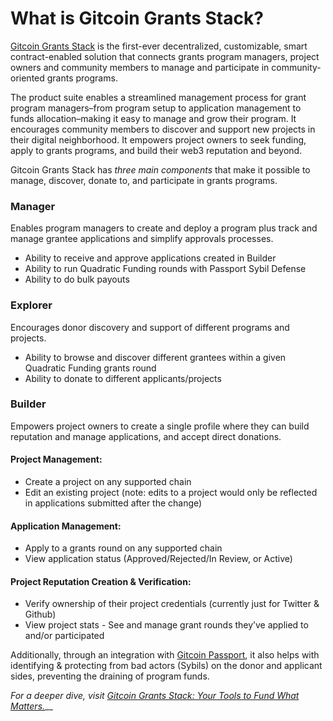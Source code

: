 # What is Gitcoin Grants Stack?

[Gitcoin Grants Stack](https://www.gitcoin.co/grants-stack) is the first-ever decentralized, customizable, smart contract-enabled solution that connects grants program managers, project owners and community members to manage and participate in community-oriented grants programs.

The product suite enables a streamlined management process for grant program managers–from program setup to application management to funds allocation–making it easy to manage and grow their program. It encourages community members to discover and support new projects in their digital neighborhood. It empowers project owners to seek funding, apply to grants programs, and build their web3 reputation and beyond.

Gitcoin Grants Stack has _three main components_ that make it possible to manage, discover, donate to, and participate in grants programs.

### **Manager**

Enables program managers to create and deploy a program plus track and manage grantee applications and simplify approvals processes.

* Ability to receive and approve applications created in Builder
* Ability to run Quadratic Funding rounds with Passport Sybil Defense
* Ability to do bulk payouts

### **Explorer**

Encourages donor discovery and support of different programs and projects.

* Ability to browse and discover different grantees within a given Quadratic Funding grants round
* Ability to donate to different applicants/projects

### **Builder**

Empowers project owners to create a single profile where they can build reputation and manage applications, and accept direct donations.

#### **Project Management:**

* Create a project on any supported chain
* Edit an existing project (note: edits to a project would only be reflected in applications submitted after the change)

#### **Application Management:**

* Apply to a grants round on any supported chain
* View application status (Approved/Rejected/In Review, or Active)

#### **Project Reputation Creation & Verification:**

* Verify ownership of their project credentials (currently just for Twitter & Github)
* View project stats - See and manage grant rounds they’ve applied to and/or participated

Additionally, through an integration with [Gitcoin Passport](https://passport.gitcoin.co/), it also helps with identifying & protecting from bad actors (Sybils) on the donor and applicant sides, preventing the draining of program funds.

_For a deeper dive, visit_ [_Gitcoin Grants Stack: Your Tools to Fund What Matters._](https://www.gitcoin.co/grants-stack)__
